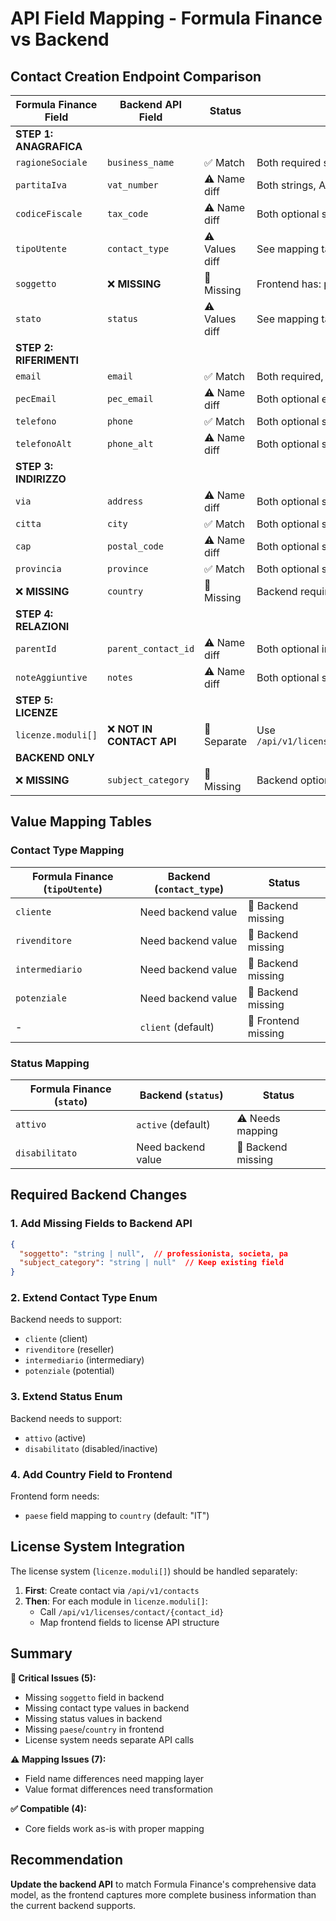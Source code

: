 # API Field Mapping - Formula Finance vs Backend

## Contact Creation Endpoint Comparison

| Formula Finance Field | Backend API Field | Status | Notes |
|----------------------|-------------------|---------|-------|
| **STEP 1: ANAGRAFICA** | | | |
| `ragioneSociale` | `business_name` | ✅ Match | Both required strings |
| `partitaIva` | `vat_number` | ⚠️ Name diff | Both strings, API allows null |
| `codiceFiscale` | `tax_code` | ⚠️ Name diff | Both optional strings |
| `tipoUtente` | `contact_type` | ⚠️ Values diff | See mapping table below |
| `soggetto` | ❌ **MISSING** | 🔴 Missing | Frontend has: professionista/societa/pa |
| `stato` | `status` | ⚠️ Values diff | See mapping table below |
| **STEP 2: RIFERIMENTI** | | | |
| `email` | `email` | ✅ Match | Both required, email validation |
| `pecEmail` | `pec_email` | ⚠️ Name diff | Both optional email strings |
| `telefono` | `phone` | ✅ Match | Both optional strings |
| `telefonoAlt` | `phone_alt` | ⚠️ Name diff | Both optional strings |
| **STEP 3: INDIRIZZO** | | | |
| `via` | `address` | ⚠️ Name diff | Both optional strings |
| `citta` | `city` | ✅ Match | Both optional strings |
| `cap` | `postal_code` | ⚠️ Name diff | Both optional strings |
| `provincia` | `province` | ✅ Match | Both optional strings |
| ❌ **MISSING** | `country` | 🔴 Missing | Backend required, default "IT" |
| **STEP 4: RELAZIONI** | | | |
| `parentId` | `parent_contact_id` | ⚠️ Name diff | Both optional integers |
| `noteAggiuntive` | `notes` | ⚠️ Name diff | Both optional strings |
| **STEP 5: LICENZE** | | | |
| `licenze.moduli[]` | ❌ **NOT IN CONTACT API** | 🔴 Separate | Use `/api/v1/licenses/contact/{contact_id}` |
| **BACKEND ONLY** | | | |
| ❌ **MISSING** | `subject_category` | 🔴 Missing | Backend optional string |

## Value Mapping Tables

### Contact Type Mapping
| Formula Finance (`tipoUtente`) | Backend (`contact_type`) | Status |
|-------------------------------|-------------------------|---------|
| `cliente` | Need backend value | 🔴 Backend missing |
| `rivenditore` | Need backend value | 🔴 Backend missing |
| `intermediario` | Need backend value | 🔴 Backend missing |
| `potenziale` | Need backend value | 🔴 Backend missing |
| - | `client` (default) | 🔴 Frontend missing |

### Status Mapping
| Formula Finance (`stato`) | Backend (`status`) | Status |
|---------------------------|-------------------|---------|
| `attivo` | `active` (default) | ⚠️ Needs mapping |
| `disabilitato` | Need backend value | 🔴 Backend missing |

## Required Backend Changes

### 1. Add Missing Fields to Backend API
```json
{
  "soggetto": "string | null",  // professionista, societa, pa
  "subject_category": "string | null"  // Keep existing field
}
```

### 2. Extend Contact Type Enum
Backend needs to support:
- `cliente` (client)
- `rivenditore` (reseller)
- `intermediario` (intermediary)
- `potenziale` (potential)

### 3. Extend Status Enum
Backend needs to support:
- `attivo` (active)
- `disabilitato` (disabled/inactive)

### 4. Add Country Field to Frontend
Frontend form needs:
- `paese` field mapping to `country` (default: "IT")

## License System Integration

The license system (`licenze.moduli[]`) should be handled separately:

1. **First**: Create contact via `/api/v1/contacts`
2. **Then**: For each module in `licenze.moduli[]`:
   - Call `/api/v1/licenses/contact/{contact_id}`
   - Map frontend fields to license API structure

## Summary

**🔴 Critical Issues (5):**
- Missing `soggetto` field in backend
- Missing contact type values in backend
- Missing status values in backend
- Missing `paese`/`country` in frontend
- License system needs separate API calls

**⚠️ Mapping Issues (7):**
- Field name differences need mapping layer
- Value format differences need transformation

**✅ Compatible (4):**
- Core fields work as-is with proper mapping

## Recommendation
**Update the backend API** to match Formula Finance's comprehensive data model, as the frontend captures more complete business information than the current backend supports.